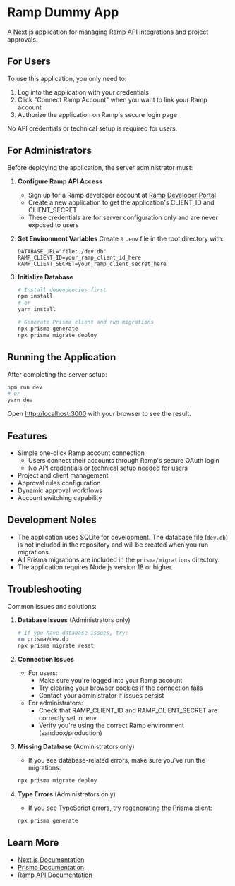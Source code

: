 # Ramp Dummy App

A Next.js application for managing Ramp API integrations and project approvals.

## For Users

To use this application, you only need to:

1. Log into the application with your credentials
2. Click "Connect Ramp Account" when you want to link your Ramp account
3. Authorize the application on Ramp's secure login page

No API credentials or technical setup is required for users.

## For Administrators

Before deploying the application, the server administrator must:

1. **Configure Ramp API Access**
   - Sign up for a Ramp developer account at [Ramp Developer Portal](https://developers.ramp.com)
   - Create a new application to get the application's CLIENT_ID and CLIENT_SECRET
   - These credentials are for server configuration only and are never exposed to users

2. **Set Environment Variables**
   Create a `.env` file in the root directory with:
   ```
   DATABASE_URL="file:./dev.db"
   RAMP_CLIENT_ID=your_ramp_client_id_here
   RAMP_CLIENT_SECRET=your_ramp_client_secret_here
   ```

3. **Initialize Database**
   ```bash
   # Install dependencies first
   npm install
   # or
   yarn install

   # Generate Prisma client and run migrations
   npx prisma generate
   npx prisma migrate deploy
   ```

## Running the Application

After completing the server setup:

```bash
npm run dev
# or
yarn dev
```

Open [http://localhost:3000](http://localhost:3000) with your browser to see the result.

## Features

- Simple one-click Ramp account connection
  - Users connect their accounts through Ramp's secure OAuth login
  - No API credentials or technical setup needed for users
- Project and client management
- Approval rules configuration
- Dynamic approval workflows
- Account switching capability

## Development Notes

- The application uses SQLite for development. The database file (`dev.db`) is not included in the repository and will be created when you run migrations.
- All Prisma migrations are included in the `prisma/migrations` directory.
- The application requires Node.js version 18 or higher.

## Troubleshooting

Common issues and solutions:

1. **Database Issues** (Administrators only)
   ```bash
   # If you have database issues, try:
   rm prisma/dev.db
   npx prisma migrate reset
   ```

2. **Connection Issues**
   - For users:
     - Make sure you're logged into your Ramp account
     - Try clearing your browser cookies if the connection fails
     - Contact your administrator if issues persist
   - For administrators:
     - Check that RAMP_CLIENT_ID and RAMP_CLIENT_SECRET are correctly set in .env
     - Verify you're using the correct Ramp environment (sandbox/production)

3. **Missing Database** (Administrators only)
   - If you see database-related errors, make sure you've run the migrations:
   ```bash
   npx prisma migrate deploy
   ```

4. **Type Errors** (Administrators only)
   - If you see TypeScript errors, try regenerating the Prisma client:
   ```bash
   npx prisma generate
   ```

## Learn More

- [Next.js Documentation](https://nextjs.org/docs)
- [Prisma Documentation](https://www.prisma.io/docs)
- [Ramp API Documentation](https://docs.ramp.com/api)
